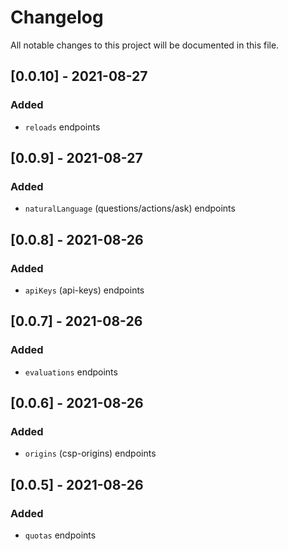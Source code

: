 # Changelog

All notable changes to this project will be documented in this file.

## [0.0.10] - 2021-08-27

### Added

- `reloads` endpoints

## [0.0.9] - 2021-08-27

### Added

- `naturalLanguage` (questions/actions/ask) endpoints

## [0.0.8] - 2021-08-26

### Added

- `apiKeys` (api-keys) endpoints

## [0.0.7] - 2021-08-26

### Added

- `evaluations` endpoints

## [0.0.6] - 2021-08-26

### Added

- `origins` (csp-origins) endpoints

## [0.0.5] - 2021-08-26

### Added

- `quotas` endpoints
